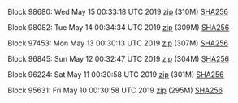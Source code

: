 Block 98680: Wed May 15 00:33:18 UTC 2019 [zip](https://dash-bootstrap.ams3.digitaloceanspaces.com/testnet/2019-05-15/bootstrap.dat.zip) (310M) [SHA256](https://dash-bootstrap.ams3.digitaloceanspaces.com/testnet/2019-05-15/sha256.txt)

Block 98082: Tue May 14 00:34:34 UTC 2019 [zip](https://dash-bootstrap.ams3.digitaloceanspaces.com/testnet/2019-05-14/bootstrap.dat.zip) (309M) [SHA256](https://dash-bootstrap.ams3.digitaloceanspaces.com/testnet/2019-05-14/sha256.txt)

Block 97453: Mon May 13 00:30:13 UTC 2019 [zip](https://dash-bootstrap.ams3.digitaloceanspaces.com/testnet/2019-05-13/bootstrap.dat.zip) (307M) [SHA256](https://dash-bootstrap.ams3.digitaloceanspaces.com/testnet/2019-05-13/sha256.txt)

Block 96845: Sun May 12 00:32:47 UTC 2019 [zip](https://dash-bootstrap.ams3.digitaloceanspaces.com/testnet/2019-05-12/bootstrap.dat.zip) (304M) [SHA256](https://dash-bootstrap.ams3.digitaloceanspaces.com/testnet/2019-05-12/sha256.txt)

Block 96224: Sat May 11 00:30:58 UTC 2019 [zip](https://dash-bootstrap.ams3.digitaloceanspaces.com/testnet/2019-05-11/bootstrap.dat.zip) (301M) [SHA256](https://dash-bootstrap.ams3.digitaloceanspaces.com/testnet/2019-05-11/sha256.txt)

Block 95631: Fri May 10 00:30:58 UTC 2019 [zip](https://dash-bootstrap.ams3.digitaloceanspaces.com/testnet/2019-05-10/bootstrap.dat.zip) (295M) [SHA256](https://dash-bootstrap.ams3.digitaloceanspaces.com/testnet/2019-05-10/sha256.txt)
